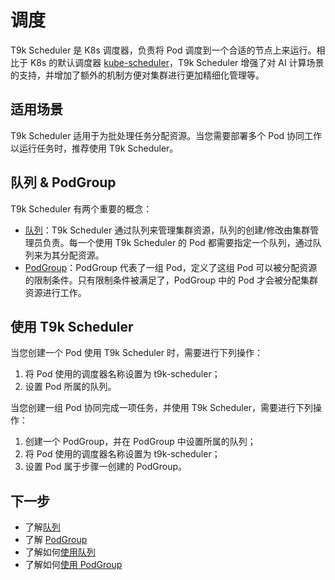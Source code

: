 # 调度

T9k Scheduler 是 K8s 调度器，负责将 Pod 调度到一个合适的节点上来运行。相比于 K8s 的默认调度器 <a target="_blank" rel="noopener noreferrer" href="https://kubernetes.io/docs/concepts/scheduling-eviction/kube-scheduler/#kube-scheduler">kube-scheduler</a>，T9k Scheduler 增强了对 AI 计算场景的支持，并增加了额外的机制方便对集群进行更加精细化管理等。

## 适用场景

T9k Scheduler 适用于为批处理任务分配资源。当您需要部署多个 Pod 协同工作以运行任务时，推荐使用 T9k Scheduler。

## 队列 & PodGroup

T9k Scheduler 有两个重要的概念：
* [队列](./queue.md)：T9k Scheduler 通过队列来管理集群资源，队列的创建/修改由集群管理员负责。每一个使用 T9k Scheduler 的 Pod 都需要指定一个队列，通过队列来为其分配资源。
* [PodGroup](./podgroup.md)：PodGroup 代表了一组 Pod，定义了这组 Pod 可以被分配资源的限制条件。只有限制条件被满足了，PodGroup 中的 Pod 才会被分配集群资源进行工作。

## 使用 T9k Scheduler

当您创建一个 Pod 使用 T9k Scheduler 时，需要进行下列操作：

1. 将 Pod 使用的调度器名称设置为 t9k-scheduler；
2. 设置 Pod 所属的队列。

当您创建一组 Pod 协同完成一项任务，并使用 T9k Scheduler，需要进行下列操作：

1. 创建一个 PodGroup，并在 PodGroup 中设置所属的队列；
2. 将 Pod 使用的调度器名称设置为 t9k-scheduler；
3. 设置 Pod 属于步骤一创建的 PodGroup。

## 下一步

* 了解[队列](./queue.md)
* 了解 [PodGroup](./podgroup.md)
* 了解如何[使用队列](../../tasks/use-queue.md)
* 了解如何[使用 PodGroup](../../tasks/use-podgroup.md)
